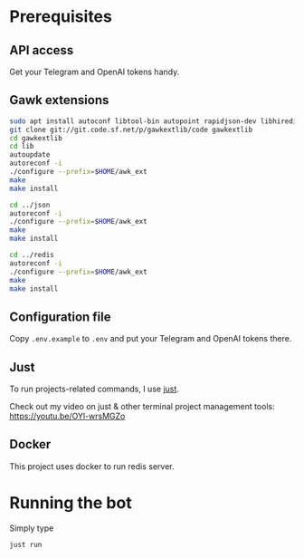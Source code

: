 # Prerequisites

## API access

Get your Telegram and OpenAI tokens handy.

## Gawk extensions

```bash
sudo apt install autoconf libtool-bin autopoint rapidjson-dev libhiredis-dev
git clone git://git.code.sf.net/p/gawkextlib/code gawkextlib
cd gawkextlib
cd lib
autoupdate
autoreconf -i
./configure --prefix=$HOME/awk_ext
make
make install

cd ../json
autoreconf -i
./configure --prefix=$HOME/awk_ext
make
make install

cd ../redis
autoreconf -i
./configure --prefix=$HOME/awk_ext
make
make install
```

## Configuration file

Copy `.env.example` to `.env` and put your Telegram and OpenAI tokens there.

## Just

To run projects-related commands, I use [just](https://just.systems).

Check out my video on just & other terminal project management tools: https://youtu.be/OYl-wrsMGZo

## Docker

This project uses docker to run redis server.

# Running the bot

Simply type

```bash
just run
```
